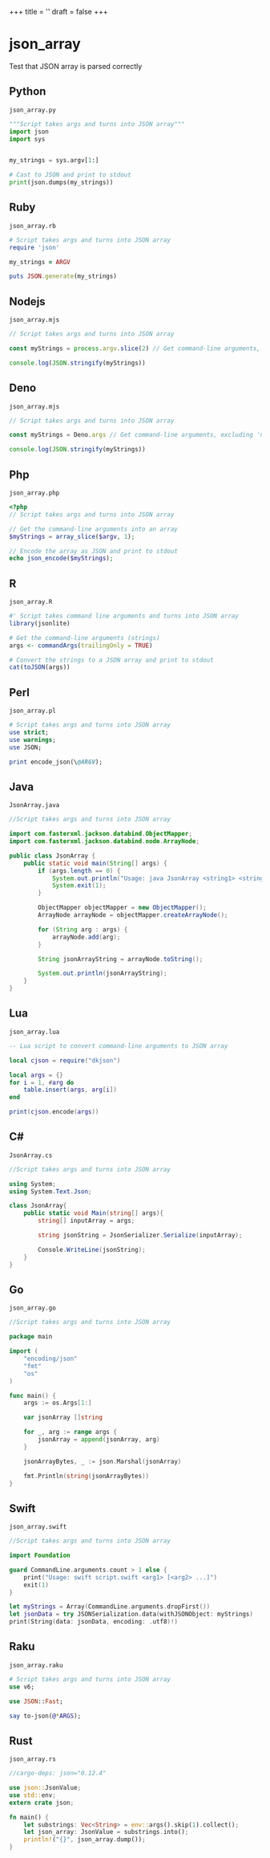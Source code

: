 +++
title = ''
draft = false
+++

# json_array

Test that JSON array is parsed correctly

## Python

`json_array.py`

```python
"""Script takes args and turns into JSON array"""
import json
import sys


my_strings = sys.argv[1:]

# Cast to JSON and print to stdout
print(json.dumps(my_strings))
```

## Ruby

`json_array.rb`

```ruby
# Script takes args and turns into JSON array
require 'json'

my_strings = ARGV

puts JSON.generate(my_strings)
```

## Nodejs

`json_array.mjs`

```javascript
// Script takes args and turns into JSON array

const myStrings = process.argv.slice(2) // Get command-line arguments, excluding 'node' and script name

console.log(JSON.stringify(myStrings))
```

## Deno

`json_array.mjs`

```javascript
// Script takes args and turns into JSON array

const myStrings = Deno.args // Get command-line arguments, excluding 'node' and script name

console.log(JSON.stringify(myStrings))
```

## Php

`json_array.php`

```php
<?php
// Script takes args and turns into JSON array

// Get the command-line arguments into an array
$myStrings = array_slice($argv, 1);

// Encode the array as JSON and print to stdout
echo json_encode($myStrings);
```

## R

`json_array.R`

```r
#' Script takes command line arguments and turns into JSON array
library(jsonlite)

# Get the command-line arguments (strings)
args <- commandArgs(trailingOnly = TRUE)

# Convert the strings to a JSON array and print to stdout
cat(toJSON(args))
```

## Perl

`json_array.pl`

```perl
# Script takes args and turns into JSON array
use strict;
use warnings;
use JSON;

print encode_json(\@ARGV);
```

## Java

`JsonArray.java`

```java
//Script takes args and turns into JSON array

import com.fasterxml.jackson.databind.ObjectMapper;
import com.fasterxml.jackson.databind.node.ArrayNode;

public class JsonArray {
    public static void main(String[] args) {
        if (args.length == 0) {
            System.out.println("Usage: java JsonArray <string1> <string2> ...");
            System.exit(1);
        }

        ObjectMapper objectMapper = new ObjectMapper();
        ArrayNode arrayNode = objectMapper.createArrayNode();

        for (String arg : args) {
            arrayNode.add(arg);
        }

        String jsonArrayString = arrayNode.toString();

        System.out.println(jsonArrayString);
    }
}
```

## Lua

`json_array.lua`

```lua
-- Lua script to convert command-line arguments to JSON array

local cjson = require("dkjson")

local args = {}
for i = 1, #arg do
    table.insert(args, arg[i])
end

print(cjson.encode(args))
```

## C#

`JsonArray.cs`

```csharp
//Script takes args and turns into JSON array

using System;
using System.Text.Json;

class JsonArray{
    public static void Main(string[] args){
        string[] inputArray = args;

        string jsonString = JsonSerializer.Serialize(inputArray);

        Console.WriteLine(jsonString);
    }
}
```

## Go

`json_array.go`

```go
//Script takes args and turns into JSON array

package main

import (
	"encoding/json"
	"fmt"
	"os"
)

func main() {
	args := os.Args[1:]

	var jsonArray []string

	for _, arg := range args {
		jsonArray = append(jsonArray, arg)
	}

	jsonArrayBytes, _ := json.Marshal(jsonArray)

	fmt.Println(string(jsonArrayBytes))
}
```

## Swift

`json_array.swift`

```swift
//Script takes args and turns into JSON array

import Foundation

guard CommandLine.arguments.count > 1 else {
    print("Usage: swift script.swift <arg1> [<arg2> ...]")
    exit(1)
}

let myStrings = Array(CommandLine.arguments.dropFirst())
let jsonData = try JSONSerialization.data(withJSONObject: myStrings)
print(String(data: jsonData, encoding: .utf8)!)
```

## Raku

`json_array.raku`

```raku
# Script takes args and turns into JSON array
use v6;

use JSON::Fast;

say to-json(@*ARGS);
```

## Rust

`json_array.rs`

```rust
//cargo-deps: json="0.12.4"

use json::JsonValue;
use std::env;
extern crate json;

fn main() {
    let substrings: Vec<String> = env::args().skip(1).collect();
    let json_array: JsonValue = substrings.into();
    println!("{}", json_array.dump());
}
```

